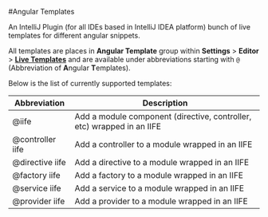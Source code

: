 #Angular Templates

An IntelliJ Plugin (for all IDEs based in IntelliJ IDEA platform) bunch of live templates for different angular snippets.

All templates are places in 
**Angular Template** group within **Settings** > **Editor** > 
**[Live Templates](https://www.jetbrains.com/idea/help/live-templates-2.html)** and are available under abbreviations
starting with `@` (Abbreviation of **A**ngular **T**emplates). 

Below is the list of currently supported templates:

[comment]: # (templateDocs)

Abbreviation | Description
----------- | ------------
@iife | Add a module component (directive, controller, etc) wrapped in an IIFE
@controller iife | Add a controller to a module wrapped in an IIFE
@directive iife | Add a directive to a module wrapped in an IIFE
@factory iife | Add a factory to a module wrapped in an IIFE
@service iife | Add a service to a module wrapped in an IIFE
@provider iife | Add a provider to a module wrapped in  an IIFE

[comment]: # (/templateDocs)


